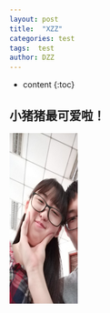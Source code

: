```yaml
---
layout: post
title:  "XZZ"
categories: test
tags:  test
author: DZZ
---
```


* content
{:toc}


## 小猪猪最可爱啦！
<p>
    <img src="https://raw.githubusercontent.com/Eqicfeng/Eqicfeng.github.io/master/_posts/IMG_20180922_133739.jpg" width = "120" height = "300" />
</p>



    
	

 

